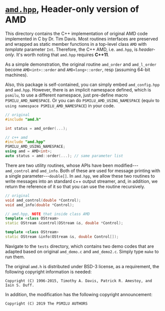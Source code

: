# [`amd.hpp`](./amd.hpp), Header-only version of AMD #

This directory contains the C++ implementation of original AMD code implemented in C by Dr. Tim Davis. Most routines interfaces are preserved and wrapped as static member functions in a top-level class `AMD` with *template* parameter `Int`. Therefore, the C++ AMD, i.e. `amd.hpp`, is *header-only*. It's worth noting that `amd.hpp` requires **C++11**.

As a simple demonstration, the original routine `amd_order` and `amd_l_order` become `AMD<int>::order` and `AMD<long>::order`, resp (assuming 64-bit machines).

Also, this package is self-contained, you can simply embed `amd_config.hpp` and `amd.hpp`. However, there is an implicit namespace defined, which is `psmilu`, to use a different namespace, just pre-define macro `PSMILU_AMD_NAMESPACE`. Or you can do `PSMILU_AMD_USING_NAMESPACE` (equiv to `using namespace PSMILU_AMD_NAMESPACE`) in your code.

```cpp
// original
#include "amd.h"

int status = amd_order(...);

// c++ amd
#include "amd.hpp"
PSMILU_AMD_USING_NAMESPACE;
using amd = AMD<int>;
auto status = amd::order(...); // same parameter list
```

There are two utility routines, whose APIs have been modified---`amd_control` and `amd_info`. Both of these are used for message printing with a single parameter---`double[]`. In `amd.hpp`, we allow these two routines to write messages into an standard c++ output streamer, and, in addition, we return the reference of it so that you can use the routine recursively.

```cpp
// original
void amd_control(double *Control);
void amd_info(double *Control);

// amd.hpp, NOTE that inside class AMD
template <class OStream>
static OStream &control(OStream &s, double *Control);

template <class OStream>
static OStream &info(OStream &s, double Control[]);
```

Navigate to the `tests` directory, which contains two demo codes that are adapted based on original `amd_demo.c` and `amd_demo2.c`. Simply type `make` to run them.

The original `amd.h` is distributed under BSD-3 license, as a requirement, the following copyright information is needed:

```
Copyright (C) 1996-2015, Timothy A. Davis, Patrick R. Amestoy, and Iain S. Duff.
```

In addition, the modification has the following copyright announcement:

```
Copyright (C) 2019 The PSMILU AUTHORS
```
